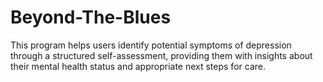 # Beyond-The-Blues
This program helps users identify potential symptoms of depression through a structured self-assessment, providing them with insights about their mental health status and appropriate next steps for care.
